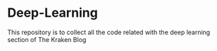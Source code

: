 # Deep-Learning
This repository is to collect all the code related with the deep learning section of The Kraken Blog

